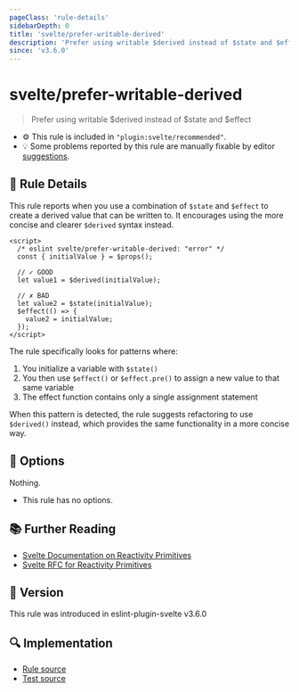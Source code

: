 ```yaml
---
pageClass: 'rule-details'
sidebarDepth: 0
title: 'svelte/prefer-writable-derived'
description: 'Prefer using writable $derived instead of $state and $effect'
since: 'v3.6.0'
---
```


# svelte/prefer-writable-derived

> Prefer using writable $derived instead of $state and $effect

- :gear: This rule is included in `"plugin:svelte/recommended"`.
- :bulb: Some problems reported by this rule are manually fixable by editor [suggestions](https://eslint.org/docs/developer-guide/working-with-rules#providing-suggestions).

## :book: Rule Details

This rule reports when you use a combination of `$state` and `$effect` to create a derived value that can be written to. It encourages using the more concise and clearer `$derived` syntax instead.

<!--eslint-skip-->

```svelte
<script>
  /* eslint svelte/prefer-writable-derived: "error" */
  const { initialValue } = $props();

  // ✓ GOOD
  let value1 = $derived(initialValue);

  // ✗ BAD
  let value2 = $state(initialValue);
  $effect(() => {
    value2 = initialValue;
  });
</script>
```

The rule specifically looks for patterns where:

1. You initialize a variable with `$state()`
2. You then use `$effect()` or `$effect.pre()` to assign a new value to that same variable
3. The effect function contains only a single assignment statement

When this pattern is detected, the rule suggests refactoring to use `$derived()` instead, which provides the same functionality in a more concise way.

## :wrench: Options

Nothing.

- This rule has no options.

## :books: Further Reading

- [Svelte Documentation on Reactivity Primitives](https://svelte.dev/docs/svelte-components#script-2-assignments-are-reactive)
- [Svelte RFC for Reactivity Primitives](https://github.com/sveltejs/rfcs/blob/rfc-better-primitives/text/0000-better-primitives.md)

## :rocket: Version

This rule was introduced in eslint-plugin-svelte v3.6.0

## :mag: Implementation

- [Rule source](https://github.com/sveltejs/eslint-plugin-svelte/blob/main/packages/eslint-plugin-svelte/src/rules/prefer-writable-derived.ts)
- [Test source](https://github.com/sveltejs/eslint-plugin-svelte/blob/main/packages/eslint-plugin-svelte/tests/src/rules/prefer-writable-derived.ts)
